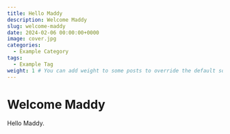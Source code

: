 ```yaml
---
title: Hello Maddy
description: Welcome Maddy
slug: welcome-maddy
date: 2024-02-06 00:00:00+0000
image: cover.jpg
categories:
  - Example Category
tags:
  - Example Tag
weight: 1 # You can add weight to some posts to override the default sorting (date descending)
---
```


# Welcome Maddy

Hello Maddy.
